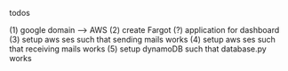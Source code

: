 todos

(1) google domain --> AWS
(2) create Fargot (?) application for dashboard
(3) setup aws ses such that sending mails works
(4) setup aws ses such that receiving mails works
(5) setup dynamoDB such that database.py works
